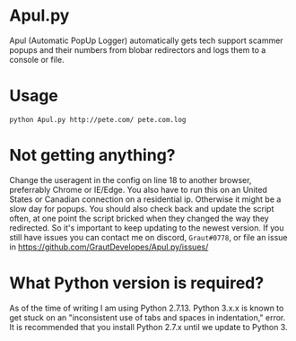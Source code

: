 # Apul.py
Apul (Automatic PopUp Logger) automatically gets tech support scammer popups and their numbers from blobar redirectors and logs them to a console or file.
# Usage
`python Apul.py http://pete.com/ pete.com.log`
# Not getting anything?
Change the useragent in the config on line 18 to another browser, preferrably Chrome or IE/Edge. You also have to run this on an United States or Canadian connection on a residential ip. Otherwise it might be a slow day for popups. You should also check back and update the script often, at one point the script bricked when they changed the way they redirected. So it's important to keep updating to the newest version.
If you still have issues you can contact me on discord, `Graut#0778`, or file an issue in https://github.com/GrautDevelopes/Apul.py/issues/
# What Python version is required?
As of the time of writing I am using Python 2.7.13.
Python 3.x.x is known to get stuck on an "inconsistent use of tabs and spaces in indentation," error. It is recommended that you install Python 2.7.x until we update to Python 3.
